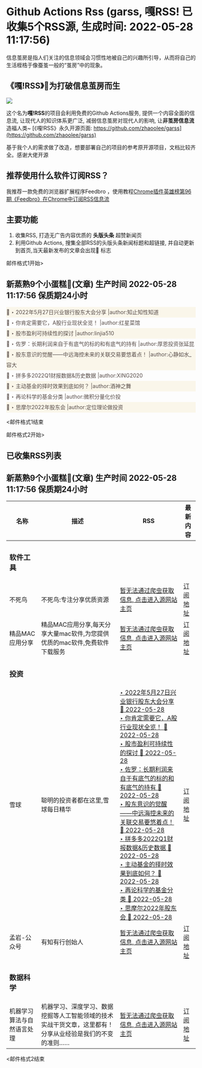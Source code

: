 # Github Actions Rss (garss, 嘎RSS! 已收集5个RSS源, 生成时间: 2022-05-28 11:17:56)

信息茧房是指人们关注的信息领域会习惯性地被自己的兴趣所引导，从而将自己的生活桎梏于像蚕茧一般的“茧房”中的现象。

## 《嘎!RSS》🐣为打破信息茧房而生

![](./_media/ga-rss.png)

这个名为**嘎!RSS**的项目会利用免费的Github Actions服务, 提供一个内容全面的信息流, 让现代人的知识体系更广泛, 减弱信息茧房对现代人的影响, 让**非茧房信息流**造福人类~
[《嘎!RSS》永久开源页面: https://github.com/zhaoolee/garss](https://github.com/zhaoolee/garss)

基于我个人的需求做了改造，想要部署自己的项目的参考原开源项目，文档比较齐全。感谢大佬开源

## 推荐使用什么软件订阅RSS？
我推荐一款免费的浏览器扩展程序Feedbro ，使用教程[Chrome插件英雄榜第96期《Feedbro》在Chrome中订阅RSS信息流](https://www.v2fy.com/p/096-feedbro-2021-02-27/)

## 主要功能
1. 收集RSS, 打造无广告内容优质的 **头版头条** 超赞新闻页
2. 利用Github Actions, 搜集全部RSS的头版头条新闻标题和超链接, 并自动更新到首页,当天最新发布的文章会出现🌈 标志

邮件格式1开始>
<h2>新蒸熟9个小蛋糕🍰(文章) 生产时间 2022-05-28 11:17:56 保质期24小时</h2>

<div style='line-height:3;background-color:#FAF6EA;' ><a href='http://xueqiu.com/5985963680/221177386' style="line-height:2;text-decoration:none;display:block;color:#584D49;">🌈 ‣ 2022年5月27日兴业银行股东大会分享 |author:知止知性知道</a></div><div style='line-height:3;' ><a href='http://xueqiu.com/8915001532/221167280' style="line-height:2;text-decoration:none;display:block;color:#584D49;">🌈 ‣ 你肯定需要它，A股行业现状全览！ |author:红星菜馆</a></div><div style='line-height:3;background-color:#FAF6EA;' ><a href='http://xueqiu.com/5732727263/221112991' style="line-height:2;text-decoration:none;display:block;color:#584D49;">🌈 ‣ 股市盈利可持续性的探讨 |author:linjia510</a></div><div style='line-height:3;' ><a href='http://xueqiu.com/9498737718/221131119' style="line-height:2;text-decoration:none;display:block;color:#584D49;">🌈 ‣ 佐罗：长期利润来自于有底气的标的和有底气的持有 |author:厚恩投资张延昆</a></div><div style='line-height:3;background-color:#FAF6EA;' ><a href='http://xueqiu.com/1301600236/221180544' style="line-height:2;text-decoration:none;display:block;color:#584D49;">🌈 ‣ 股东意识的觉醒——中远海控未来的关联交易要悠着点！ |author:心静如水_容大</a></div><div style='line-height:3;' ><a href='http://xueqiu.com/6490468241/221174466' style="line-height:2;text-decoration:none;display:block;color:#584D49;">🌈 ‣ 拼多多2022Q1财报数据&历史数据 |author:XING2020</a></div><div style='line-height:3;background-color:#FAF6EA;' ><a href='http://xueqiu.com/1352573828/221129650' style="line-height:2;text-decoration:none;display:block;color:#584D49;">🌈 ‣ 主动基金的择时效果到底如何？ |author:酒神之舞</a></div><div style='line-height:3;' ><a href='http://xueqiu.com/4778574435/221170525' style="line-height:2;text-decoration:none;display:block;color:#584D49;">🌈 ‣ 再论科学的基金分类 |author:微积分量化价投</a></div><div style='line-height:3;background-color:#FAF6EA;' ><a href='http://xueqiu.com/1604871976/221162021' style="line-height:2;text-decoration:none;display:block;color:#584D49;">🌈 ‣ 思摩尔2022年股东会 |author:定位理论做投资</a></div>

<邮件格式1结束


邮件格式2开始>
## 已收集RSS列表
<h2>新蒸熟9个小蛋糕🍰(文章) 生产时间 2022-05-28 11:17:56 保质期24小时</h2>

| 名称 | 描述 | RSS  |  最新内容 |
| --- | --- | --- |  --- |
| <h3 id="软件工具">软件工具</h3> |  |  |  |
|不死鸟 | 不死鸟:专注分享优质资源 | [暂无法通过爬虫获取信息, 点击进入源网站主页](https://iao.su) |  [订阅地址](https://iao.su/feed) |
|精品MAC应用分享 | 精品MAC应用分享,每天分享大量mac软件,为您提供优质的mac软件,免费软件下载服务 | [暂无法通过爬虫获取信息, 点击进入源网站主页](https://xclient.info) |  [订阅地址](https://xclient.info/feed) |
| <h3 id="投资">投资</h3> |  |  |  |
|雪球 | 聪明的投资者都在这里,雪球每日精华 | [‣ 2022年5月27日兴业银行股东大会分享 🌈 2022-05-28](http://xueqiu.com/5985963680/221177386)<br/>[‣ 你肯定需要它，A股行业现状全览！ 🌈 2022-05-28](http://xueqiu.com/8915001532/221167280)<br/>[‣ 股市盈利可持续性的探讨 🌈 2022-05-28](http://xueqiu.com/5732727263/221112991)<br/>[‣ 佐罗：长期利润来自于有底气的标的和有底气的持有 🌈 2022-05-28](http://xueqiu.com/9498737718/221131119)<br/>[‣ 股东意识的觉醒——中远海控未来的关联交易要悠着点！ 🌈 2022-05-28](http://xueqiu.com/1301600236/221180544)<br/>[‣ 拼多多2022Q1财报数据&历史数据 🌈 2022-05-28](http://xueqiu.com/6490468241/221174466)<br/>[‣ 主动基金的择时效果到底如何？ 🌈 2022-05-28](http://xueqiu.com/1352573828/221129650)<br/>[‣ 再论科学的基金分类 🌈 2022-05-28](http://xueqiu.com/4778574435/221170525)<br/>[‣ 思摩尔2022年股东会 🌈 2022-05-28](http://xueqiu.com/1604871976/221162021) |  [订阅地址](https://xueqiu.com/hots/topic/rss) |
|孟岩-公众号 | 有知有行创始人 | [暂无法通过爬虫获取信息, 点击进入源网站主页](https://github.com) |  [订阅地址](https://github.com/hellodword/wechat-feeds/raw/feeds/MzIzNTQ4ODg4OA==.xml) |
| <h3 id="数据科学">数据科学</h3> |  |  |  |
|机器学习算法与自然语言处理 | 机器学习、深度学习、数据挖掘等人工智能领域的技术实战干货文章，这里都有！分享从业经验是我们的不变的准则…… | [暂无法通过爬虫获取信息, 点击进入源网站主页](https://github.com) |  [订阅地址](https://github.com/hellodword/wechat-feeds/raw/feeds/MzI4MDYzNzg4Mw==.xml) |
<邮件格式2结束



